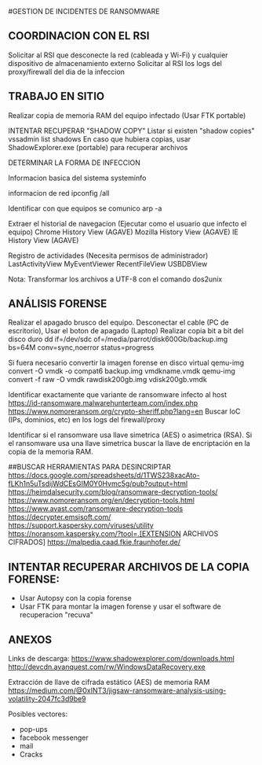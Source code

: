 #GESTION DE INCIDENTES DE RANSOMWARE

## COORDINACION CON EL RSI
Solicitar al RSI que desconecte la red (cableada y Wi-Fi) y cualquier dispositivo de almacenamiento externo
Solicitar al RSI los logs del proxy/firewall del dia de la infeccion


## TRABAJO EN SITIO

Realizar copia de memoria RAM del equipo infectado (Usar FTK portable)


INTENTAR RECUPERAR "SHADOW COPY"
Listar si existen "shadow copies"
    vssadmin list shadows
    En caso que hubiera copias, usar ShadowExplorer.exe (portable) para recuperar archivos

DETERMINAR LA FORMA DE INFECCION

Informacion basica del sistema
systeminfo

informacion de red
ipconfig /all

Identificar con que equipos se comunico
arp -a

Extraer el historial de navegacion (Ejecutar como el usuario que infecto el equipo)
    Chrome History View (AGAVE)
    Mozilla History View (AGAVE)
    IE History View (AGAVE)

Registro de actividades (Necesita permisos de administrador)
    LastActivityView 
    MyEventViewer
    RecentFileView
    USBDBView

Nota: Transformar los archivos a UTF-8 con el comando dos2unix


## ANÁLISIS FORENSE

Realizar el apagado brusco del equipo. Desconectar el cable (PC de escritorio), Usar el boton de apagado (Laptop)
Realizar copia bit a bit del disco duro
   dd if=/dev/sdc of=/media/parrot/disk600Gb/backup.img bs=64M conv=sync,noerror status=progress
   
   Si fuera necesario convertir la imagen forense en disco virtual
   qemu-img convert -O vmdk -o compat6 backup.img vmdkname.vmdk
   qemu-img convert -f raw -O vmdk rawdisk200gb.img vdisk200gb.vmdk   


Identificar exactamente que variante de ransomware infecto al host
    https://id-ransomware.malwarehunterteam.com/index.php
    https://www.nomoreransom.org/crypto-sheriff.php?lang=en
    Buscar IoC (IPs, dominios, etc) en los logs del firewall/proxy

Identificar si el ransomware usa llave simetrica (AES) o asimetrica (RSA). Si el ransomware usa una llave simetrica buscar la llave de encriptación en la copia de la memoria RAM.   



##BUSCAR HERRAMIENTAS PARA DESINCRIPTAR
https://docs.google.com/spreadsheets/d/1TWS238xacAto-fLKh1n5uTsdijWdCEsGIM0Y0Hvmc5g/pub?output=html
https://heimdalsecurity.com/blog/ransomware-decryption-tools/
https://www.nomoreransom.org/en/decryption-tools.html
https://www.avast.com/ransomware-decryption-tools
https://decrypter.emsisoft.com/
https://support.kaspersky.com/viruses/utility
https://noransom.kaspersky.com/?tool=.[EXTENSION ARCHIVOS CIFRADOS]
https://malpedia.caad.fkie.fraunhofer.de/

## INTENTAR RECUPERAR ARCHIVOS DE LA COPIA FORENSE:
- Usar Autopsy con la copia forense
- Usar FTK para montar la imagen forense y usar el software de recuperacion "recuva"


## ANEXOS

Links de descarga:
    https://www.shadowexplorer.com/downloads.html
    http://devcdn.avanquest.com/rw/WindowsDataRecovery.exe


Extracción de llave de cifrada estático (AES) de memoria RAM
    https://medium.com/@0xINT3/jigsaw-ransomware-analysis-using-volatility-2047fc3d9be9

Posibles vectores:
- pop-ups
- facebook messenger
- mail  
- Cracks


